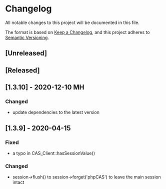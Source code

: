 # Changelog
All notable changes to this project will be documented in this file.

The format is based on [Keep a Changelog](https://keepachangelog.com/en/1.0.0/),
and this project adheres to [Semantic Versioning](https://semver.org/spec/v2.0.0.html).

## [Unreleased]

## [Released]

## [1.3.10] - 2020-12-10 MH
### Changed
- update dependencies to the latest version

## [1.3.9] - 2020-04-15
### Fixed
- a typo in CAS_Client::hasSessionValue()

### Changed
- session->flush() to session->forget('phpCAS') to leave the main session intact

